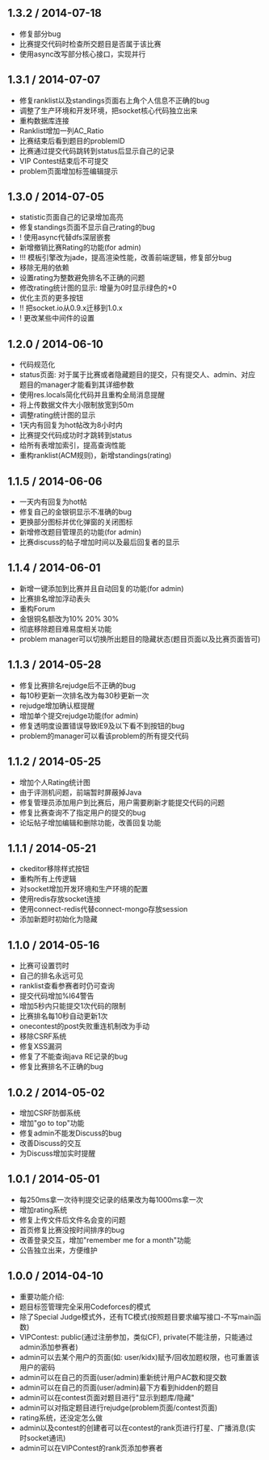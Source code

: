 ## 1.3.2 / 2014-07-18
* 修复部分bug
* 比赛提交代码时检查所交题目是否属于该比赛
* 使用async改写部分核心接口，实现并行

## 1.3.1 / 2014-07-07
* 修复ranklist以及standings页面右上角个人信息不正确的bug
* 调整了生产环境和开发环境，把socket核心代码独立出来
* 重构数据库连接
* Ranklist增加一列AC_Ratio
* 比赛结束后看到题目的problemID
* 比赛通过提交代码跳转到status后显示自己的记录
* VIP Contest结束后不可提交
* problem页面增加标签编辑提示

## 1.3.0 / 2014-07-05
* statistic页面自己的记录增加高亮
* 修复standings页面不显示自己rating的bug
* ! 使用async代替dfs深层嵌套
* 新增撤销比赛Rating的功能(for admin)
* !!! 模板引擎改为jade，提高渲染性能，改善前端逻辑，修复部分bug
* 移除无用的依赖
* 设置rating为整数避免排名不正确的问题
* 修改rating统计图的显示: 增量为0时显示绿色的+0
* 优化主页的更多按钮
* !! 把socket.io从0.9.x迁移到1.0.x
* ! 更改某些中间件的设置

## 1.2.0 / 2014-06-10
* 代码规范化
* status页面: 对于属于比赛或者隐藏题目的提交，只有提交人、admin、对应题目的manager才能看到其详细参数
* 使用res.locals简化代码并且重构全局消息提醒
* 将上传数据文件大小限制放宽到50m
* 调整rating统计图的显示
* 1天内有回复为hot帖改为8小时内
* 比赛提交代码成功时才跳转到status
* 给所有表增加索引，提高查询性能
* 重构ranklist(ACM规则)，新增standings(rating)

## 1.1.5 / 2014-06-06
* 一天内有回复为hot帖
* 修复自己的金银铜显示不准确的bug
* 更换部分图标并优化弹窗的关闭图标
* 新增修改题目管理员的功能(for admin)
* 比赛discuss的帖子增加时间以及最后回复者的显示

## 1.1.4 / 2014-06-01
* 新增一键添加到比赛并且自动回复的功能(for admin)
* 比赛排名增加浮动表头
* 重构Forum
* 金银铜名额改为10% 20% 30%
* 彻底移除题目难易度相关功能
* problem manager可以切换所出题目的隐藏状态(题目页面以及比赛页面皆可)

## 1.1.3 / 2014-05-28
* 修复比赛排名rejudge后不正确的bug
* 每10秒更新一次排名改为每30秒更新一次
* rejudge增加确认框提醒
* 增加单个提交rejudge功能(for admin)
* 修复透明度设置错误导致IE9及以下看不到按钮的bug
* problem的manager可以看该problem的所有提交代码

## 1.1.2 / 2014-05-25
* 增加个人Rating统计图
* 由于评测机问题，前端暂时屏蔽掉Java
* 修复管理员添加用户到比赛后，用户需要刷新才能提交代码的问题
* 修复比赛查询不了指定用户的提交的bug
* 论坛帖子增加编辑和删除功能，改善回复功能

## 1.1.1 / 2014-05-21
* ckeditor移除样式按钮
* 重构所有上传逻辑
* 对socket增加开发环境和生产环境的配置
* 使用redis存放socket连接
* 使用connect-redis代替connect-mongo存放session
* 添加新题时初始化为隐藏

## 1.1.0 / 2014-05-16
* 比赛可设置罚时
* 自己的排名永远可见
* ranklist查看参赛者时仍可查询
* 提交代码增加%I64警告
* 增加5秒内只能提交1次代码的限制
* 比赛排名每10秒自动更新1次
* onecontest的post失败重连机制改为手动
* 移除CSRF系统
* 修复XSS漏洞
* 修复了不能查询java RE记录的bug
* 修复比赛排名不正确的bug

## 1.0.2 / 2014-05-02
* 增加CSRF防御系统
* 增加"go to top"功能
* 修复admin不能发Discuss的bug
* 改善Discuss的交互
* 为Discuss增加实时提醒

## 1.0.1 / 2014-05-01
* 每250ms拿一次待判提交记录的结果改为每1000ms拿一次
* 增加rating系统
* 修复上传文件后文件名会变的问题
* 首页修复比赛没按时间排序的bug
* 改善登录交互，增加"remember me for a month"功能
* 公告独立出来，方便维护

## 1.0.0 / 2014-04-10
* 重要功能介绍:
* 题目标签管理完全采用Codeforces的模式
* 除了Special Judge模式外，还有TC模式(按照题目要求编写接口-不写main函数)
* VIPContest: public(通过注册参加，类似CF), private(不能注册，只能通过admin添加参赛者)
* admin可以去某个用户的页面(如: user/kidx)赋予/回收加题权限，也可重置该用户的密码
* admin可以在自己的页面(user/admin)重新统计用户AC数和提交数
* admin可以在自己的页面(user/admin)最下方看到hidden的题目
* admin可以在contest页面对题目进行"显示到题库/隐藏"
* admin可以对指定题目进行rejudge(problem页面/contest页面)
* rating系统，还没定怎么做
* admin以及contest的创建者可以在contest的rank页进行打星、广播消息(实时socket通讯)
* admin可以在VIPContest的rank页添加参赛者
